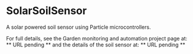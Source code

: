 # SolarSoilSensor
A solar powered soil sensor using Particle microcontrollers.

For full details, see the Garden monitoring and automation project page at:
** URL pending **
and the details of the soil sensor at:
** URL pending **


